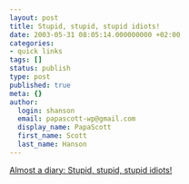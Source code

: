 ```yaml
---
layout: post
title: Stupid, stupid, stupid idiots!
date: 2003-05-31 08:05:14.000000000 +02:00
categories:
- quick links
tags: []
status: publish
type: post
published: true
meta: {}
author:
  login: shanson
  email: papascott-wp@gmail.com
  display_name: PapaScott
  first_name: Scott
  last_name: Hanson
---
```

<p><a title="If blogger insults everyone she disagrees with, does she matter anymore?" href="http://tschwarz.blogspot.com/#95105048">Almost a diary: Stupid, stupid, stupid idiots!</a></p>
